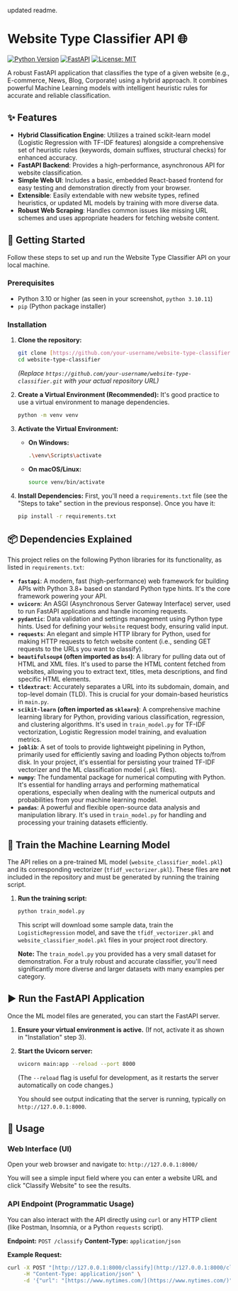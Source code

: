 updated readme.
# Website Type Classifier API 🌐

[![Python Version](https://img.shields.io/badge/Python-3.10%2B-blue.svg)](https://www.python.org/)
[![FastAPI](https://img.shields.io/badge/FastAPI-0.109.0%2B-009688.svg)](https://fastapi.tiangolo.com/)
[![License: MIT](https://img.shields.io/badge/License-MIT-yellow.svg)](LICENSE)

A robust FastAPI application that classifies the type of a given website (e.g., E-commerce, News, Blog, Corporate) using a hybrid approach. It combines powerful Machine Learning models with intelligent heuristic rules for accurate and reliable classification.

## ✨ Features

* **Hybrid Classification Engine**: Utilizes a trained scikit-learn model (Logistic Regression with TF-IDF features) alongside a comprehensive set of heuristic rules (keywords, domain suffixes, structural checks) for enhanced accuracy.
* **FastAPI Backend**: Provides a high-performance, asynchronous API for website classification.
* **Simple Web UI**: Includes a basic, embedded React-based frontend for easy testing and demonstration directly from your browser.
* **Extensible**: Easily extendable with new website types, refined heuristics, or updated ML models by training with more diverse data.
* **Robust Web Scraping**: Handles common issues like missing URL schemes and uses appropriate headers for fetching website content.

## 🚀 Getting Started

Follow these steps to set up and run the Website Type Classifier API on your local machine.

### Prerequisites

* Python 3.10 or higher (as seen in your screenshot, `python 3.10.11`)
* `pip` (Python package installer)

### Installation

1.  **Clone the repository:**
    ```bash
    git clone [https://github.com/your-username/website-type-classifier.git](https://github.com/your-username/website-type-classifier.git)
    cd website-type-classifier
    ```
    *(Replace `https://github.com/your-username/website-type-classifier.git` with your actual repository URL)*

2.  **Create a Virtual Environment (Recommended):**
    It's good practice to use a virtual environment to manage dependencies.

    ```bash
    python -m venv venv
    ```

3.  **Activate the Virtual Environment:**

    * **On Windows:**
        ```bash
        .\venv\Scripts\activate
        ```
    * **On macOS/Linux:**
        ```bash
        source venv/bin/activate
        ```

4.  **Install Dependencies:**
    First, you'll need a `requirements.txt` file (see the "Steps to take" section in the previous response). Once you have it:

    ```bash
    pip install -r requirements.txt
    ```
## 📦 Dependencies Explained

This project relies on the following Python libraries for its functionality, as listed in `requirements.txt`:

* **`fastapi`**: A modern, fast (high-performance) web framework for building APIs with Python 3.8+ based on standard Python type hints. It's the core framework powering your API.
* **`uvicorn`**: An ASGI (Asynchronous Server Gateway Interface) server, used to run FastAPI applications and handle incoming requests.
* **`pydantic`**: Data validation and settings management using Python type hints. Used for defining your `Website` request body, ensuring valid input.
* **`requests`**: An elegant and simple HTTP library for Python, used for making HTTP requests to fetch website content (i.e., sending GET requests to the URLs you want to classify).
* **`beautifulsoup4` (often imported as `bs4`)**: A library for pulling data out of HTML and XML files. It's used to parse the HTML content fetched from websites, allowing you to extract text, titles, meta descriptions, and find specific HTML elements.
* **`tldextract`**: Accurately separates a URL into its subdomain, domain, and top-level domain (TLD). This is crucial for your domain-based heuristics in `main.py`.
* **`scikit-learn` (often imported as `sklearn`)**: A comprehensive machine learning library for Python, providing various classification, regression, and clustering algorithms. It's used in `train_model.py` for TF-IDF vectorization, Logistic Regression model training, and evaluation metrics.
* **`joblib`**: A set of tools to provide lightweight pipelining in Python, primarily used for efficiently saving and loading Python objects to/from disk. In your project, it's essential for persisting your trained TF-IDF vectorizer and the ML classification model (`.pkl` files).
* **`numpy`**: The fundamental package for numerical computing with Python. It's essential for handling arrays and performing mathematical operations, especially when dealing with the numerical outputs and probabilities from your machine learning model.
* **`pandas`**: A powerful and flexible open-source data analysis and manipulation library. It's used in `train_model.py` for handling and processing your training datasets efficiently.

## 🧠 Train the Machine Learning Model

The API relies on a pre-trained ML model (`website_classifier_model.pkl`) and its corresponding vectorizer (`tfidf_vectorizer.pkl`). These files are **not** included in the repository and must be generated by running the training script.

1.  **Run the training script:**
    ```bash
    python train_model.py
    ```
    This script will download some sample data, train the `LogisticRegression` model, and save the `tfidf_vectorizer.pkl` and `website_classifier_model.pkl` files in your project root directory.

    **Note:** The `train_model.py` you provided has a very small dataset for demonstration. For a truly robust and accurate classifier, you'll need significantly more diverse and larger datasets with many examples per category.

## ▶️ Run the FastAPI Application

Once the ML model files are generated, you can start the FastAPI server.

1.  **Ensure your virtual environment is active.** (If not, activate it as shown in "Installation" step 3).

2.  **Start the Uvicorn server:**
    ```bash
    uvicorn main:app --reload --port 8000
    ```
    (The `--reload` flag is useful for development, as it restarts the server automatically on code changes.)

    You should see output indicating that the server is running, typically on `http://127.0.0.1:8000`.

## 🔬 Usage

### Web Interface (UI)

Open your web browser and navigate to:
`http://127.0.0.1:8000/`

You will see a simple input field where you can enter a website URL and click "Classify Website" to see the results.

### API Endpoint (Programmatic Usage)

You can also interact with the API directly using `curl` or any HTTP client (like Postman, Insomnia, or a Python `requests` script).

**Endpoint:** `POST /classify`
**Content-Type:** `application/json`

**Example Request:**

```bash
curl -X POST "[http://127.0.0.1:8000/classify](http://127.0.0.1:8000/classify)" \
     -H "Content-Type: application/json" \
     -d '{"url": "[https://www.nytimes.com/](https://www.nytimes.com/)"}'
